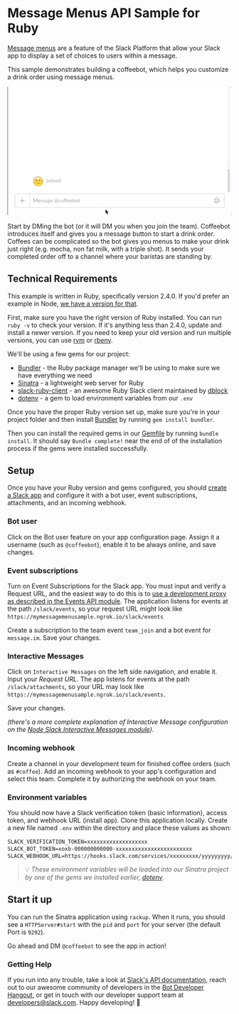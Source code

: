 # Message Menus API Sample for Ruby

[Message menus](https://api.slack.com/docs/message-menus) are a feature of the Slack Platform
that allow your Slack app to display a set of choices to users within a message.

This sample demonstrates building a coffeebot, which helps you customize a drink order using message menus.

![Demo](support/demo.gif "Demo")

Start by DMing the bot (or it will DM you when you join the team). Coffeebot introduces itself and gives you a message button to start a drink order. Coffees can be complicated so the bot gives you menus to make your drink just right (e.g. mocha, non fat milk, with a triple shot). It sends your completed order off to a channel where your baristas are standing by.

## Technical Requirements

This example is written in Ruby, specifically version 2.4.0. If you'd prefer an example in Node, [we have a version for that](https://github.com/slackapi/sample-message-menus-node).

First, make sure you have the right version of Ruby installed. You can run `ruby -v` to check your version. If it's anything less than 2.4.0, update and install a newer version. If you need to keep your old version and run multiple versions, you can use [rvm](https://github.com/rvm/rvm) or [rbenv](https://github.com/rbenv/rbenv).

We'll be using a few gems for our project:
- [Bundler](https://github.com/bundler/bundler) - the Ruby package manager we'll be using to make sure we have everything we need
- [Sinatra](https://github.com/sinatra/sinatra) - a lightweight web server for Ruby
- [slack-ruby-client](https://github.com/slack-ruby/slack-ruby-client/) - an awesome Ruby Slack client maintained by [dblock](https://github.com/dblock)
- [dotenv](https://github.com/bkeepers/dotenv) - a gem to load environment variables from our `.env`

Once you have the proper Ruby version set up, make sure you're in your project folder and then install [Bundler](https://github.com/bundler/bundler) by running `gem install bundler`.

Then you can install the required gems in our [Gemfile](Gemfile) by running `bundle install`. It should say `Bundle complete!` near the end of of the installation process if the gems were installed successfully.

## Setup
Once you have your Ruby version and gems configured, you should [create a Slack app](https://api.slack.com/slack-apps) and configure it 
with a bot user, event subscriptions, attachments, and an incoming webhook.

### Bot user

Click on the Bot user feature on your app configuration page. Assign it a username (such as
`@coffeebot`), enable it to be always online, and save changes.

### Event subscriptions

Turn on Event Subscriptions for the Slack app. You must input and verify a Request URL, and the easiest way to do this is to [use a development proxy as described in the Events API module](https://github.com/slackapi/node-slack-events-api#configuration). The application listens for events at the path `/slack/events`, so your request URL might look like `https://mymessagemenusample.ngrok.io/slack/events`

Create a subscription to the team event `team_join` and a bot event for `message.im`. Save your changes.

### Interactive Messages

Click on `Interactive Messages` on the left side navigation, and enable it. Input your *Request URL*. The app listens for events at the path `/slack/attachments`, so your URL may look like `https://mymessagemenusample.ngrok.io/slack/events`.

Save your changes.

_(there's a more complete explanation of Interactive Message configuration on the [Node Slack Interactive Messages module](https://github.com/slackapi/node-slack-interactive-messages#configuration))._

### Incoming webhook

Create a channel in your development team for finished coffee orders (such as `#coffee`). Add an incoming webhook to your app's configuration and select this team. Complete it by authorizing the webhook on your team.

### Environment variables

You should now have a Slack verification token (basic information), access token, and webhook URL (install app). Clone this application locally. Create a new file named `.env` within the directory and place these values as shown:

```
SLACK_VERIFICATION_TOKEN=xxxxxxxxxxxxxxxxxxx
SLACK_BOT_TOKEN=xoxb-000000000000-xxxxxxxxxxxxxxxxxxxxxxxx
SLACK_WEBHOOK_URL=https://hooks.slack.com/services/xxxxxxxxx/yyyyyyyyy/zzzzzzzzzzzzzzzzzzzzzzzz
```

> 💡 *These environment variables will be loaded into our Sinatra project by one of the gems we installed earlier, [dotenv](https://github.com/bkeepers/dotenv).*

## Start it up

You can run the Sinatra application using `rackup`. When it runs, you should see a `HTTPServer#start` with the `pid` and `port` for your server (the default Port is `9292`).

Go ahead and DM `@coffeebot` to see the app in action!

### Getting Help

If you run into any trouble, take a look at [Slack's API documentation](https://api.slack.com), reach out to our awesome community of developers in the [Bot Developer Hangout](http://dev4slack.xoxco.com), or get in touch with our developer support team at [developers@slack.com](mailto:developers@slack.com). Happy developing! 🎉

